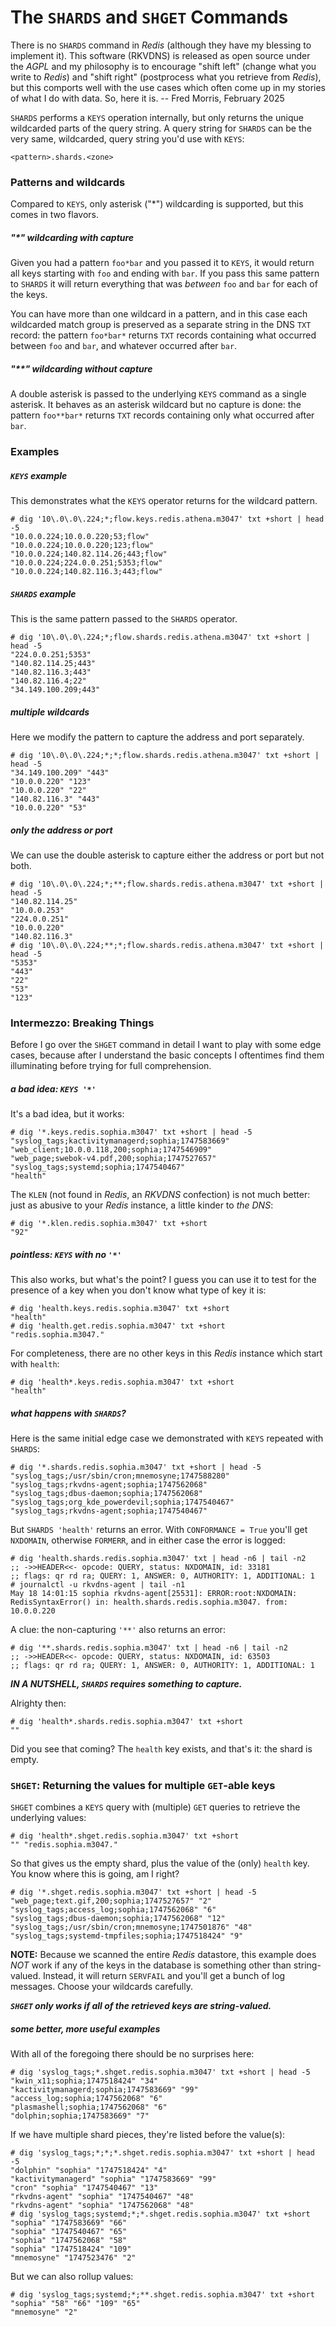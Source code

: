 # The `SHARDS` and `SHGET` Commands

There is no `SHARDS` command in _Redis_ (although they have my blessing to implement it).
This software (RKVDNS) is released as open source under the _AGPL_ and
my philosophy is to encourage "shift left" (change what you write to _Redis_) and "shift right" (postprocess what you retrieve from _Redis_), but this
comports well with the use cases which often come up in my stories of what I do with data. So, here it is. -- Fred Morris, February 2025

`SHARDS` performs a `KEYS` operation internally, but only returns the unique wildcarded parts of the query string. A query string for `SHARDS` can be the
very same, wildcarded, query string you'd use with `KEYS`:

    <pattern>.shards.<zone>

### Patterns and wildcards

Compared to `KEYS`, only asterisk ("*") wildcarding is supported, but this comes in two flavors.

##### "*" wildcarding with capture

Given you had a pattern `foo*bar` and you passed it to `KEYS`, it would return all keys starting with `foo` and ending with `bar`. If you pass this
same pattern to `SHARDS` it will return everything that was _between_ `foo` and `bar` for each of the keys.

You can have more than one wildcard in a pattern, and in this case each wildcarded match group is preserved as a separate string in the DNS `TXT` record:
the pattern `foo*bar*` returns `TXT` records containing what occurred between `foo` and `bar`, and whatever occurred after `bar`.

##### "**" wildcarding without capture

A double asterisk is passed to the underlying `KEYS` command as a single asterisk. It behaves as an asterisk wildcard but no capture is done:
the pattern `foo**bar*` returns `TXT` records containing only what occurred after `bar`.

### Examples

##### `KEYS` example

This demonstrates what the `KEYS` operator returns for the wildcard pattern.

```
# dig '10\.0\.0\.224;*;flow.keys.redis.athena.m3047' txt +short | head -5
"10.0.0.224;10.0.0.220;53;flow"
"10.0.0.224;10.0.0.220;123;flow"
"10.0.0.224;140.82.114.26;443;flow"
"10.0.0.224;224.0.0.251;5353;flow"
"10.0.0.224;140.82.116.3;443;flow"
```

##### `SHARDS` example

This is the same pattern passed to the `SHARDS` operator.

```
# dig '10\.0\.0\.224;*;flow.shards.redis.athena.m3047' txt +short | head -5
"224.0.0.251;5353"
"140.82.114.25;443"
"140.82.116.3;443"
"140.82.116.4;22"
"34.149.100.209;443"
```

##### multiple wildcards

Here we modify the pattern to capture the address and port separately.

```
# dig '10\.0\.0\.224;*;*;flow.shards.redis.athena.m3047' txt +short | head -5
"34.149.100.209" "443"
"10.0.0.220" "123"
"10.0.0.220" "22"
"140.82.116.3" "443"
"10.0.0.220" "53"
```

##### only the address or port

We can use the double asterisk to capture either the address or port but not both.

```
# dig '10\.0\.0\.224;*;**;flow.shards.redis.athena.m3047' txt +short | head -5
"140.82.114.25"
"10.0.0.253"
"224.0.0.251"
"10.0.0.220"
"140.82.116.3"
# dig '10\.0\.0\.224;**;*;flow.shards.redis.athena.m3047' txt +short | head -5
"5353"
"443"
"22"
"53"
"123"
```

### Intermezzo: Breaking Things

Before I go over the `SHGET` command in detail I want to play with some edge cases, because after I understand the basic concepts
I oftentimes find them illuminating before trying for full comprehension.

##### a bad idea: `KEYS '*'`

It's a bad idea, but it works:

```
# dig '*.keys.redis.sophia.m3047' txt +short | head -5
"syslog_tags;kactivitymanagerd;sophia;1747583669"
"web_client;10.0.0.118,200;sophia;1747546909"
"web_page;swebok-v4.pdf,200;sophia;1747527657"
"syslog_tags;systemd;sophia;1747540467"
"health"
```

The `KLEN` (not found in _Redis_, an _RKVDNS_ confection) is not much better: just as abusive to your _Redis_ instance, a little
kinder to _the DNS_:

```
# dig '*.klen.redis.sophia.m3047' txt +short
"92"
```

##### pointless: `KEYS` with no `'*'`

This also works, but what's the point? I guess you can use it to test for the presence of a key when you don't know
what type of key it is:

```
# dig 'health.keys.redis.sophia.m3047' txt +short
"health"
# dig 'health.get.redis.sophia.m3047' txt +short
"redis.sophia.m3047."
```

For completeness, there are no other keys in this _Redis_ instance which start with `health`:

```
# dig 'health*.keys.redis.sophia.m3047' txt +short
"health"
```

##### what happens with `SHARDS`?

Here is the same initial edge case we demonstrated with `KEYS` repeated with `SHARDS`:

```
# dig '*.shards.redis.sophia.m3047' txt +short | head -5
"syslog_tags;/usr/sbin/cron;mnemosyne;1747588280"
"syslog_tags;rkvdns-agent;sophia;1747562068"
"syslog_tags;dbus-daemon;sophia;1747562068"
"syslog_tags;org_kde_powerdevil;sophia;1747540467"
"syslog_tags;rkvdns-agent;sophia;1747540467"
```

But `SHARDS 'health'` returns an error. With `CONFORMANCE = True` you'll get `NXDOMAIN`, otherwise `FORMERR`, and
in either case the error is logged:

```
# dig 'health.shards.redis.sophia.m3047' txt | head -n6 | tail -n2
;; ->>HEADER<<- opcode: QUERY, status: NXDOMAIN, id: 33181
;; flags: qr rd ra; QUERY: 1, ANSWER: 0, AUTHORITY: 1, ADDITIONAL: 1
# journalctl -u rkvdns-agent | tail -n1
May 18 14:01:15 sophia rkvdns-agent[25531]: ERROR:root:NXDOMAIN: RedisSyntaxError() in: health.shards.redis.sophia.m3047. from: 10.0.0.220
```

A clue: the non-capturing `'**'` also returns an error:

```
# dig '**.shards.redis.sophia.m3047' txt | head -n6 | tail -n2
;; ->>HEADER<<- opcode: QUERY, status: NXDOMAIN, id: 63503
;; flags: qr rd ra; QUERY: 1, ANSWER: 0, AUTHORITY: 1, ADDITIONAL: 1
```

___IN A NUTSHELL, `SHARDS` requires something to capture.___

Alrighty then:

```
# dig 'health*.shards.redis.sophia.m3047' txt +short
""
```

Did you see that coming? The `health` key exists, and that's it: the shard is empty.

### `SHGET`: Returning the values for multiple `GET`-able keys

`SHGET` combines a `KEYS` query with (multiple) `GET` queries to retrieve the underlying values:

```
# dig 'health*.shget.redis.sophia.m3047' txt +short
"" "redis.sophia.m3047."
```

So that gives us the empty shard, plus the value of the (only) `health` key. You know where this is going,
am I right?

```
# dig '*.shget.redis.sophia.m3047' txt +short | head -5
"web_page;text.gif,200;sophia;1747527657" "2"
"syslog_tags;access_log;sophia;1747562068" "6"
"syslog_tags;dbus-daemon;sophia;1747562068" "12"
"syslog_tags;/usr/sbin/cron;mnemosyne;1747501876" "48"
"syslog_tags;systemd-tmpfiles;sophia;1747518424" "9"
```

**NOTE:** Because we scanned the entire _Redis_ datastore, this example does _NOT_ work if any of the keys
in the database is something other than string-valued. Instead, it will return `SERVFAIL` and you'll get a bunch of log messages.
Choose your wildcards carefully.

___`SHGET` only works if all of the retrieved keys are string-valued.___

##### some better, more useful examples

With all of the foregoing there should be no surprises here:

```
# dig 'syslog_tags;*.shget.redis.sophia.m3047' txt +short | head -5
"kwin_x11;sophia;1747518424" "34"
"kactivitymanagerd;sophia;1747583669" "99"
"access_log;sophia;1747562068" "6"
"plasmashell;sophia;1747562068" "6"
"dolphin;sophia;1747583669" "7"
```

If we have multiple shard pieces, they're listed before the value(s):

```
# dig 'syslog_tags;*;*;*.shget.redis.sophia.m3047' txt +short | head -5
"dolphin" "sophia" "1747518424" "4"
"kactivitymanagerd" "sophia" "1747583669" "99"
"cron" "sophia" "1747540467" "13"
"rkvdns-agent" "sophia" "1747540467" "48"
"rkvdns-agent" "sophia" "1747562068" "48"
# dig 'syslog_tags;systemd;*;*.shget.redis.sophia.m3047' txt +short
"sophia" "1747583669" "66"
"sophia" "1747540467" "65"
"sophia" "1747562068" "58"
"sophia" "1747518424" "109"
"mnemosyne" "1747523476" "2"
```

But we can also rollup values:

```
# dig 'syslog_tags;systemd;*;**.shget.redis.sophia.m3047' txt +short
"sophia" "58" "66" "109" "65"
"mnemosyne" "2"
```
